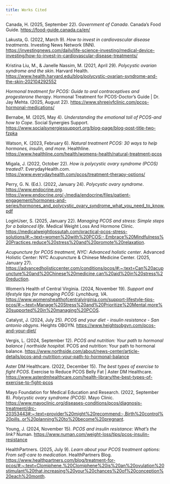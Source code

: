 ```yaml
---
title: Works Cited
---
```

Canada, H. (2025, September 22). _Government of Canada_. Canada’s Food Guide. https://food-guide.canada.ca/en/

Lakusta, G. (2022, March 9). _How to invest in cardiovascular disease treatments_. Investing News Network (INN). https://investingnews.com/daily/life-science-investing/medical-device-investing/how-to-invest-in-cardiovascular-disease-treatments/

Kristina Liu, M., & Janelle Nassim, M. (2021, April 29). _Polycystic ovarian syndrome and the skin_. Harvard Health. https://www.health.harvard.edu/blog/polycystic-ovarian-syndrome-and-the-skin-202104292552

_Hormonal treatment for PCOS: Guide to oral contraceptives and progesterone therapy_. Hormonal Treatment for PCOS-Doctor’s Guide | Dr. Jay Mehta. (2025, August 22). https://www.shreeivfclinic.com/pcos-hormonal-medications/

Bernabe, M. (2025, May 4). _Understanding the emotional toll of PCOS-and how to Cope_. Social Synergies Support. https://www.socialsynergiessupport.org/blog-page/blog-post-title-two-fzpka

Watson, K. (2023, February 6). _Natural treatment PCOS: 30 ways to help hormones, insulin, and more_. Healthline. https://www.healthline.com/health/womens-health/natural-treatment-pcos

Migala, J. (2022, October 22). _How is polycystic ovary syndrome (PCOS) treated?_. EverydayHealth.com. https://www.everydayhealth.com/pcos/treatment-therapy-options/

Perry, G. N. (Ed.). (2022, January 24). _Polycystic ovary syndrome_. https://www.endocrine.org. https://www.endocrine.org/-/media/endocrine/files/patient-engagement/hormones-and-series/hormones_and_polycystic_ovary_syndrome_what_you_need_to_know.pdf

LoginUser, S. (2025, January 22). _Managing PCOS and stress: Simple steps for a balanced life_. Medical Weight Loss And Hormone Clinic. https://medicalweightlossutah.com/practical-pcos-stress-solutions/#:~:text=women%20with%20PCOS:-,Embrace%20Mindfulness%20Practices,reduce%20stress%20and%20promote%20relaxation.

_Acupuncture for PCOS treatment, NYC: Advanced holistic center_. Advanced Holistic Center: NYC Acupuncture & Chinese Medicine Center. (2025, January 27). https://advancedholisticcenter.com/conditions/pcos/#:~:text=Can%20acupuncture%20and%20Chinese%20medicine,can%20aid%20in%20stress%20reduction.

Women’s Health of Central Virginia. (2024, November 19). _Support and lifestyle tips for managing PCOS: Lynchburg, VA_. https://www.womenshealthofcentralvirginia.com/support-lifestyle-tips-pcos/#:~:text=Manage%20Stress%20and%20Prioritize%20Mental,more%20supported%20in%20managing%20PCOS.

Catalyst, J. (2024, July 25). _PCOS and your diet - insulin resistance - San antonio obgyns_. Heights OBGYN. https://www.heightsobgyn.com/pcos-and-your-diet/

Vergis, L. (2024, September 12). _PCOS and nutrition: Your path to hormonal balance | northside hospital_. PCOS and nutrition: Your path to hormonal balance. https://www.northside.com/about/news-center/article-details/pcos-and-nutrition-your-path-to-hormonal-balance

Aster DM Healthcare. (2022, December 15). _The best types of exercise to fight PCOS_. Exercise to Reduce PCOS Belly Fat | Aster DM Healthcare. https://www.asterdmhealthcare.com/health-library/the-best-types-of-exercise-to-fight-pcos

Mayo Foundation for Medical Education and Research. (2022, September 8). _Polycystic ovary syndrome (PCOS)_. Mayo Clinic. https://www.mayoclinic.org/diseases-conditions/pcos/diagnosis-treatment/drc-20353443#:~:text=provider%20might%20recommend:-,Birth%20control%20pills.,or%20planning%20to%20become%20pregnant.

Young, J. (2024, November 15). _PCOS and insulin resistance: What’s the link?_ Numan. https://www.numan.com/weight-loss/tips/pcos-insulin-resistance

HealthPartners. (2025, July 9). _Learn about your PCOS treatment options: From self-care to medication_. HealthPartners Blog. https://www.healthpartners.com/blog/treatment-for-pcos/#:~:text=Clomiphene.%20Clomiphene%20is%20an%20ovulation%20stimulant%20that,increasing%20your%20chances%20of%20conception%20each%20month.
